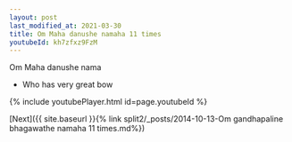 ```yaml
---
layout: post
last_modified_at: 2021-03-30
title: Om Maha danushe namaha 11 times
youtubeId: kh7zfxz9FzM
---
```

 
 
Om Maha danushe nama 
 
 -  Who has very great bow 
 
  
 
  
 
 
 
 
 
 


{% include youtubePlayer.html id=page.youtubeId %}
 
[Next]({{ site.baseurl }}{% link  split2/_posts/2014-10-13-Om gandhapaline bhagawathe namaha 11 times.md%})
 
